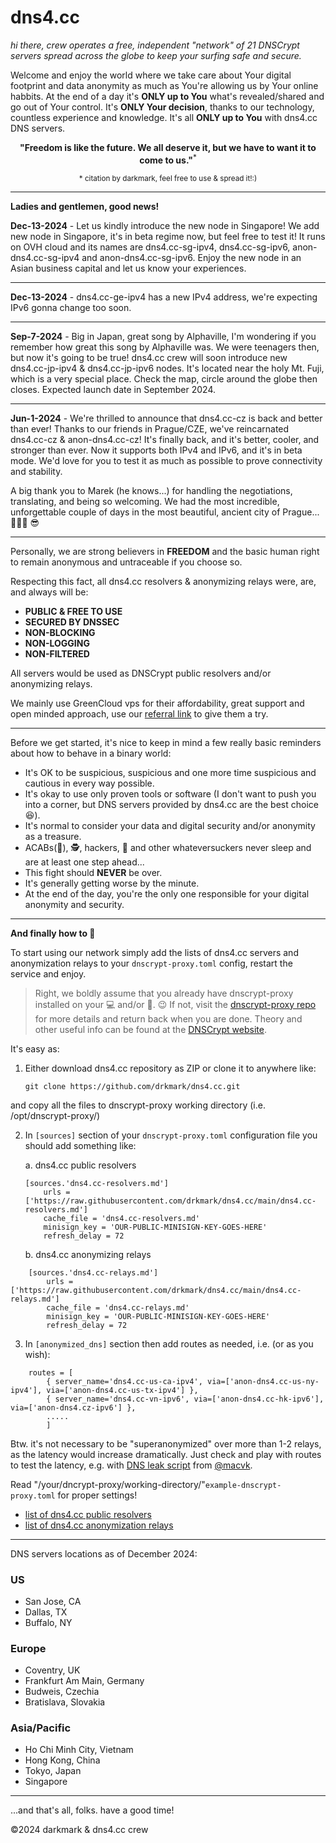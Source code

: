 # dns4.cc
*hi there, crew operates a free, independent "network" of 21 DNSCrypt servers spread across the globe to keep your surfing safe and secure.*

Welcome and enjoy the world where we take care about Your digital footprint and data anonymity as much as You're allowing us by Your online habbits. At the end of a day it's **ONLY up to You** what's revealed/shared and go out of Your control. It's **ONLY Your decision**, thanks to our technology, countless experience and knowledge. It's all **ONLY up to You** with dns4.cc DNS servers.

<p align="center">
    <b>"Freedom is like the future. We all deserve it, but we have to want it to come to us."</b><sup>*</sup>
</p>

<p align="center">
    <sup>* citation by darkmark, feel free to use & spread it!:)</sup>
</p>

*****************************


**Ladies and gentlemen, good news!**

**Dec-13-2024** - 
Let us kindly introduce the new node in Singapore!
We add new node in Singapore, it's in beta regime now, but feel free to test it! It runs on OVH cloud and its names are dns4.cc-sg-ipv4, dns4.cc-sg-ipv6, anon-dns4.cc-sg-ipv4 and anon-dns4.cc-sg-ipv6. Enjoy the new node in an Asian business capital and let us know your experiences.
***
**Dec-13-2024** - 
dns4.cc-ge-ipv4 has a new IPv4 address, we're expecting IPv6 gonna change too soon.
***
**Sep-7-2024** - 
Big in Japan, great song by Alphaville, I'm wondering if you remember how great this song by Alphaville was. We were teenagers then, but now it's going to be true! dns4.cc crew will soon introduce new dns4.cc-jp-ipv4 & dns4.cc-jp-ipv6 nodes. It's located near the holy Mt. Fuji, which is a very special place. Check the map, circle around the globe then closes. Expected launch date in September 2024.
***
**Jun-1-2024** - 
We're thrilled to announce that dns4.cc-cz is back and better than ever! Thanks to our friends in Prague/CZE, we've reincarnated dns4.cc-cz & anon-dns4.cc-cz! It's finally back, and it's better, cooler, and stronger than ever. Now it supports both IPv4 and IPv6, and it's in beta mode. We'd love for you to test it as much as possible to prove connectivity and stability. 

A big thank you to Marek (he knows...) for handling the negotiations, translating, and being so welcoming. We had the most incredible, unforgettable couple of days in the most beautiful, ancient city of Prague... 🍺🍺🍺 😎
*****************************


Personally, we are strong believers in **FREEDOM** and the basic human right to remain anonymous and untraceable if you choose so.

Respecting this fact, all dns4.cc resolvers & anonymizing relays were, are, and always will be:

- **PUBLIC & FREE TO USE**
- **SECURED BY DNSSEC**
- **NON-BLOCKING**
- **NON-LOGGING**
- **NON-FILTERED**

All servers would be used as DNSCrypt public resolvers and/or anonymizing relays. 

We mainly use GreenCloud vps for their affordability, great support and open minded approach, use our [referral link](https://greencloudvps.com/billing/aff.php?aff=6905) to give them a try.
*****************************


Before we get started, it's nice to keep in mind a few really basic reminders about how to behave in a binary world:

+ It's OK to be suspicious, suspicious and one more time suspicious and cautious in every way possible.
+ It's okay to use only proven tools or software (I don't want to push you into a corner, but DNS servers provided by dns4.cc are the best choice 😆).
+ It's normal to consider your data and digital security and/or anonymity as a treasure.
+ ACABs(👮), 🕵️, hackers, 🤖 and other whateversuckers never sleep and are at least one step ahead...
+ This fight should **NEVER** be over.
+ It's generally getting worse by the minute.
+ At the end of the day, you're the only one responsible for your digital anonymity and security.
*****************************


**And finally how to :checkered_flag:**

To start using our network simply add the lists of dns4.cc servers and anonymization relays to your `dnscrypt-proxy.toml` config, restart the service and enjoy. 

> Right, we boldly assume that you already have dnscrypt-proxy installed on your :computer: and/or :iphone:. :wink:
> If not, visit the [dnscrypt-proxy repo](https://github.com/DNSCrypt/dnscrypt-proxy) for more details and return back when you are done. Theory and other useful info can be found at the [DNSCrypt website](https://dnscrypt.info/).


It's easy as:

1. Either download dns4.cc repository as ZIP or clone it to anywhere like: 
    ```
    git clone https://github.com/drkmark/dns4.cc.git
    ```
and copy all the files to dnscrypt-proxy working directory (i.e. /opt/dnscrypt-proxy/)
    

2. In `[sources]` section of your `dnscrypt-proxy.toml` configuration file you should add something like:

    a. dns4.cc public resolvers

    ```
    [sources.'dns4.cc-resolvers.md']
        urls = ['https://raw.githubusercontent.com/drkmark/dns4.cc/main/dns4.cc-resolvers.md']
        cache_file = 'dns4.cc-resolvers.md'
        minisign_key = 'OUR-PUBLIC-MINISIGN-KEY-GOES-HERE'
        refresh_delay = 72
    ```

    b. dns4.cc anonymizing relays

```
    [sources.'dns4.cc-relays.md']
        urls = ['https://raw.githubusercontent.com/drkmark/dns4.cc/main/dns4.cc-relays.md']
        cache_file = 'dns4.cc-relays.md'
        minisign_key = 'OUR-PUBLIC-MINISIGN-KEY-GOES-HERE'
        refresh_delay = 72
```

3. In `[anonymized_dns]` section then add routes as needed, i.e. (or as you wish):

```    
    routes = [
        { server_name='dns4.cc-us-ca-ipv4', via=['anon-dns4.cc-us-ny-ipv4'], via=['anon-dns4.cc-us-tx-ipv4'] },
        { server_name='dns4.cc-vn-ipv6', via=['anon-dns4.cc-hk-ipv6'], via=['anon-dns4.cz-ipv6'] },
        .....
        ]
```
Btw. it's not necessary to be "superanonymized" over more than 1-2 relays, as the latency would increase dramatically.
Just check and play with routes to test the latency, e.g. with [DNS leak script](https://github.com/macvk/dnsleaktest/blob/master/dnsleaktest.sh) from [@macvk](https://github.com/macvk).

Read "/your/dncrypt-proxy/working-directory/"`example-dnscrypt-proxy.toml` for proper settings!


- [list of dns4.cc public resolvers](https://raw.githubusercontent.com/drkmark/dns4.cc/main/dns4.cc-resolvers.md)
- [list of dns4.cc anonymization relays](https://raw.githubusercontent.com/drkmark/dns4.cc/main/dns4.cc-relays.md)

********************

DNS servers locations as of December 2024:

### US
 - San Jose, CA
 - Dallas, TX
 - Buffalo, NY

### Europe
 - Coventry, UK
 - Frankfurt Am Main, Germany
 - Budweis, Czechia
 - Bratislava, Slovakia

### Asia/Pacific
 - Ho Chi Minh City, Vietnam
 - Hong Kong, China
 - Tokyo, Japan
 - Singapore


********************

...and that's all, folks. have a good time!

©2024 darkmark & dns4.cc crew
